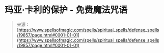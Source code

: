<!--yml

分类：未分类

日期：2024年6月12日 19:02:12

-->

# 玛亚·卡利的保护 - 免费魔法咒语

> 来源：[https://www.spellsofmagic.com/spells/spiritual_spells/defense_spells/19857/page.html#0001-01-01](https://www.spellsofmagic.com/spells/spiritual_spells/defense_spells/19857/page.html#0001-01-01)
